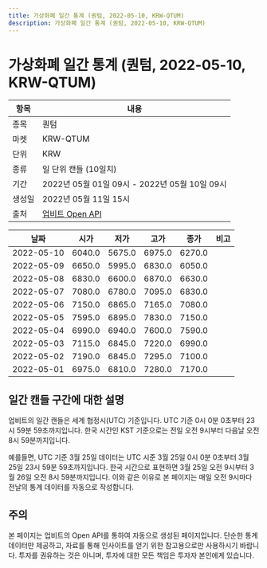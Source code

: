 ```yaml
---
title: 가상화폐 일간 통계 (퀀텀, 2022-05-10, KRW-QTUM)
description: 가상화폐 일간 통계 (퀀텀, 2022-05-10, KRW-QTUM)
---
```



가상화폐 일간 통계 (퀀텀, 2022-05-10, KRW-QTUM)
===

|항목|내용|
|--|--|
|종목|퀀텀|
|마켓|KRW-QTUM|
|단위|KRW|
|종류|일 단위 캔들 (10일치)|
|기간|2022년 05월 01일 09시 - 2022년 05월 10일 09시|
|생성일|2022년 05월 11일 15시|
|출처|[업비트 Open API](https://docs.upbit.com)|


|날짜|시가|저가|고가|종가|비고|
|--|--|--|--|--|--|
|2022-05-10|6040.0|5675.0|6975.0|6270.0|    |
|2022-05-09|6650.0|5995.0|6830.0|6050.0|    |
|2022-05-08|6830.0|6600.0|6870.0|6630.0|    |
|2022-05-07|7080.0|6780.0|7095.0|6830.0|    |
|2022-05-06|7150.0|6865.0|7165.0|7080.0|    |
|2022-05-05|7595.0|6895.0|7830.0|7150.0|    |
|2022-05-04|6990.0|6940.0|7600.0|7590.0|    |
|2022-05-03|7115.0|6845.0|7220.0|6990.0|    |
|2022-05-02|7190.0|6845.0|7295.0|7100.0|    |
|2022-05-01|6975.0|6810.0|7280.0|7170.0|    |


일간 캔들 구간에 대한 설명
---


업비트의 일간 캔들은 세계 협정시(UTC) 기준입니다. 
UTC 기준 0시 0분 0초부터 23시 59분 59초까지입니다. 
한국 시간인 KST 기준으로는 전일 오전 9시부터 다음날 오전 8시 59분까지입니다. 


예를들면, UTC 기준 3월 25일 데이터는 UTC 시준 3월 25일 0시 0분 0초부터 3월 25일 23시 59분 59초까지입니다. 
한국 시간으로 표현하면 3월 25일 오전 9시부터 3월 26일 오전 8시 59분까지입니다. 
이와 같은 이유로 본 페이지는 매일 오전 9시마다 전날의 통계 데이터를 자동으로 작성합니다. 


주의
---


본 페이지는 업비트의 Open API를 통하여 자동으로 생성된 페이지입니다. 
단순한 통계 데이터만 제공하고, 자료를 통해 인사이트를 얻기 위한 참고용으로만 사용하시기 바랍니다. 
투자를 권유하는 것은 아니며, 투자에 대한 모든 책임은 투자자 본인에게 있습니다. 

